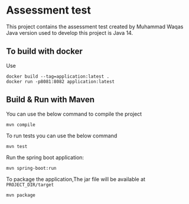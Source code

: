 # Assessment test

This project contains the assessment test created by Muhammad Waqas
Java version used to develop this project is Java 14.

## To build with docker

Use

```
docker build --tag=application:latest .
docker run -p8081:8082 application:latest
```

## Build & Run with Maven

You can use the below command to compile the project

```
mvn compile
```

To run tests you can use the below command

```
mvn test
```

Run the spring boot application:

```
mvn spring-boot:run
```

To package the application,The jar file will be available at ```PROJECT_DIR/target```

```
mvn package
```
